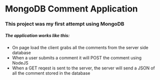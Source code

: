 # MongoDB Comment Application

### This project was my first attempt using MongoDB

##### The application works like this:
- On page load the client grabs all the comments from the server side database
- When a user submits a comment it will POST the comment using NodeJS
- When a GET reqest is sent to the server, the server will send a JSON of all the comment stored in the database


